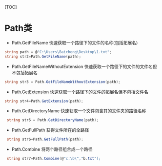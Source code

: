 [TOC]
# Path类

* Path.GetFileName 快速获取一个路径下的文件的名称(包括拓展名)
``` c#
string path = @"C:\Users\Baicheng\Desktop\1.txt";
string str2=Path.GetFileName(path);
```
* Path.GetFileNameWithoutExtension 快速获取一个路径下的文件的文件名但不包括拓展名
``` c#
string str3 = Path.GetFileNameWithoutExtension(path);
```
* Path.GetExtension 快速获取一个路径下的文件的拓展名但不包括文件名
``` c#
string str4=Path.GetExtension(path);
```
*  Path.GetDirectoryName 快速获取一个文件包含其的文件夹的路径名称
``` c#
 string str5 = Path.GetDirectoryName(path);
```
*  Path.GetFullPath 获得文件所在的全路径
``` c#
 string str6=Path.GetFullPath(path);
```
*  Path.Combine 将两个路径组合成一个路径
``` c#
 string str7=Path.Combine(@"c:\b\","b.txt");
```